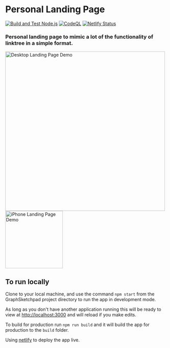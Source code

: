 # Personal Landing Page

[![Build and Test Node.js](https://github.com/BenjaminMichaelis/PersonalLandingPage/actions/workflows/node.js.yml/badge.svg)](https://github.com/BenjaminMichaelis/PersonalLandingPage/actions/workflows/node.js.yml)
[![CodeQL](https://github.com/BenjaminMichaelis/PersonalLandingPage/actions/workflows/codeql-analysis.yml/badge.svg)](https://github.com/BenjaminMichaelis/PersonalLandingPage/actions/workflows/codeql-analysis.yml)
[![Netlify Status](https://api.netlify.com/api/v1/badges/eaf254d6-3759-47de-a2ee-ee2bd88cd9f8/deploy-status)](https://app.netlify.com/sites/benjaminmichaelis-landing-page/deploys)

### Personal landing page to mimic a lot of the functionality of linktree in a simple format.

<img width="500" align="left" alt="Desktop Landing Page Demo" src="https://github.com/BenjaminMichaelis/personal-landing-page/blob/main/public/desktopLandingPageDemo.png?raw=true"> <img width="180" alt="iPhone Landing Page Demo" src="https://github.com/BenjaminMichaelis/personal-landing-page/blob/main/public/iphoneLandingPageDemo.png?raw=true">

## To run locally

Clone to your local machine, and use the command `npm start` from the GraphSketchpad project directory to run the app in development mode.

As long as you don't have another application running this will be ready to view at [http://localhost:3000](http://localhost:3000) and will reload if you make edits.

To build for production run `npm run build` and it will build the app for production to the `build` folder.

Using <a href="https://www.netlify.com/" target="_blank" rel="noreferrer noopener">netlify</a> to deploy the app live.
